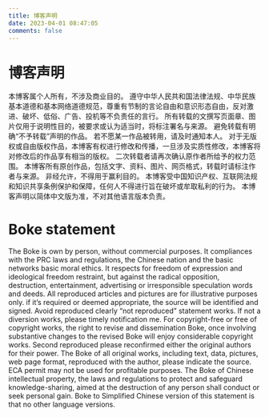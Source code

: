 ```yaml
---
title: 博客声明
date: 2023-04-01 08:47:05
comments: false
---
```


# 博客声明

本博客属个人所有，不涉及商业目的。 遵守中华人民共和国法律法规、中华民族基本道德和基本网络道德规范，尊重有节制的言论自由和意识形态自由，反对激进、破坏、低俗、广告、投机等不负责任的言行。 所有转载的文撰写页面章、图片仅用于说明性目的，被要求或认为适当时，将标注署名与来源。 避免转载有明确“不予转载”声明的作品。 若不愿某一作品被转用，请及时通知本人。 对于无版权或自由版权作品，本博客有权进行修改和传播，一旦涉及实质性修改，本博客将对修改后的作品享有相当的版权。 二次转载者请再次确认原作者所给予的权力范围。 本博客所有原创作品，包括文字、资料、图片、网页格式，转载时请标注作者与来源。 非经允许，不得用于赢利目的。 本博客受中国知识产权、互联网法规和知识共享条例保护和保障，任何人不得进行旨在破坏或牟取私利的行为。 本博客声明以简体中文版为准，不对其他语言版本负责。

# Boke statement

The Boke is own by person, without commercial purposes. It compliances with the PRC laws and regulations, the Chinese nation and the basic networks basic moral ethics. It respects for freedom of expression and ideological freedom restraint, but against the radical opposition, destruction, entertainment, advertising or irresponsible speculation words and deeds. All reproduced articles and pictures are for illustrative purposes only. if it’s required or deemed appropriate, the source will be identified and signed. Avoid reproduced clearly “not reproduced” statement works. If not a diversion works, please timely notification me. For copyright-free or free of copyright works, the right to revise and dissemination Boke, once involving substantive changes to the revised Boke will enjoy considerable copyright works. Second reproduced please reconfirmed either the original authors for their power. The Boke of all original works, including text, data, pictures, web page format, reproduced with the author, please indicate the source. ECA permit may not be used for profitable purposes. The Boke of Chinese intellectual property, the laws and regulations to protect and safeguard knowledge-sharing, aimed at the destruction of any person shall conduct or seek personal gain. Boke to Simplified Chinese version of this statement is that no other language versions.